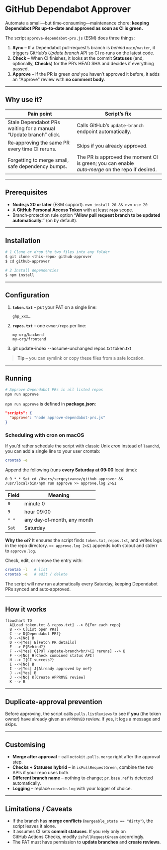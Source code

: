 # GitHub Dependabot Approver

Automate a small—but time‑consuming—maintenance chore: **keeping Dependabot PRs up‑to‑date and approved as soon as CI is green.**

The script `approve-dependabot-prs.js` (ESM) does three things:

1. **Sync** – If a Dependabot pull‑request’s branch is _behind_ `main`/`master`, it triggers GitHub’s *Update branch* API so CI re‑runs on the latest code.
2. **Check** – When CI finishes, it looks at the commit **Statuses** (and, optionally, **Checks**) for the PR’s HEAD SHA and decides if everything passed.
3. **Approve** – If the PR is green *and* you haven’t approved it before, it adds an "Approve" review with **no comment body**.

---

## Why use it?

| Pain point | Script’s fix |
|------------|--------------|
| Stale Dependabot PRs waiting for a manual “Update branch” click. | Calls GitHub’s `update-branch` endpoint automatically. |
| Re‑approving the same PR every time CI reruns. | Skips if you already approved. |
| Forgetting to merge small, safe dependency bumps. | The PR is approved the moment CI is green; you can enable _auto‑merge_ on the repo if desired. |

---

## Prerequisites

* **Node.js 20 or later** (ESM support).
  `nvm install 20 && nvm use 20`
* A **GitHub Personal Access Token** with at least **`repo`** scope.
* Branch‑protection rule option **“Allow pull request branch to be updated automatically.”** (on by default).

---

## Installation

```bash
# 1 Clone or drop the two files into any folder
$ git clone <this‑repo> github‑approver
$ cd github‑approver

# 2 Install dependencies
$ npm install
```

---

## Configuration

1. **`token.txt`** – put your PAT on a single line:
   ```text
   ghp_xxx…
   ```
2. **`repos.txt`** – one `owner/repo` per line:
   ```text
   my‑org/backend
   my‑org/frontend
   ```
3. git update-index --assume-unchanged repos.txt token.txt

> **Tip** – you can symlink or copy these files from a safe location.

---

## Running

```bash
# Approve Dependabot PRs in all listed repos
npm run approve
```

`npm run approve` is defined in **package.json**:
```json
"scripts": {
  "approve": "node approve-dependabot-prs.js"
}
```

### Scheduling with **cron** on macOS

If you’d rather schedule the script with classic Unix *cron* instead of `launchd`, you can add a single line to your user crontab:

```bash
crontab -e
```

Append the following (runs **every Saturday at 09:00** local time):

```cron
0 9 * * Sat cd /Users/sergeyivanov/github_approver && /usr/local/bin/npm run approve >> approve.log 2>&1
```

| Field | Meaning |
|-------|---------|
| `0`   | minute 0 |
| `9`   | hour 09:00 |
| `* *` | any day‑of‑month, any month |
| `Sat` | Saturday |

**Why the `cd`?** It ensures the script finds `token.txt`, `repos.txt`, and writes logs in the repo directory.
`>> approve.log 2>&1` appends both stdout and stderr to `approve.log`.

Check, edit, or remove the entry with:

```bash
crontab -l   # list
crontab -e   # edit / delete
```

The script will now run automatically every Saturday, keeping Dependabot PRs synced and auto‑approved.

---

## How it works

```mermaid
flowchart TD
  A[Load token.txt & repos.txt] --> B{For each repo}
  B --> C[List open PRs]
  C --> D{Dependabot PR?}
  D -->|No| B
  D -->|Yes| E[Fetch PR details]
  E --> F{Behind?}
  F -->|Yes| G[PUT /update-branch<br/>CI reruns] --> B
  F -->|No| H[Check combined status API]
  H --> I{CI success?}
  I -->|No| B
  I -->|Yes| J{Already approved by me?}
  J -->|Yes| B
  J -->|No| K[Create APPROVE review]
  K --> B
```

---

## Duplicate‑approval prevention

Before approving, the script calls `pulls.listReviews` to see if **you** (the token owner) have already given an `APPROVED` review. If yes, it logs a message and skips.

---

## Customising

* **Merge after approval** – call `octokit.pulls.merge` right after the approval step.
* **Checks + Statuses hybrid** – in `isPullRequestGreen`, combine the two APIs if your repo uses both.
* **Different branch name** – nothing to change; `pr.base.ref` is detected automatically.
* **Logging** – replace `console.log` with your logger of choice.

---

## Limitations / Caveats

* If the branch has **merge conflicts** (`mergeable_state == "dirty"`), the script leaves it alone.
* It assumes CI sets **commit statuses**. If you rely only on GitHub Actions Checks, modify `isPullRequestGreen` accordingly.
* The PAT must have permission to **update branches** and **create reviews**.
